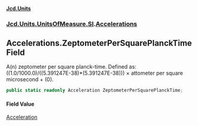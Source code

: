 #### [Jcd.Units](index.md 'index')
### [Jcd.Units.UnitsOfMeasure.SI](Jcd.Units.UnitsOfMeasure.SI.md 'Jcd.Units.UnitsOfMeasure.SI').[Accelerations](Accelerations.md 'Jcd.Units.UnitsOfMeasure.SI.Accelerations')

## Accelerations.ZeptometerPerSquarePlanckTime Field

A(n) zeptometer per square planck-time. Defined as: ((1.0/1000.0)/((5.391247E-38)*(5.391247E-38))) × attometer per square microsecond + (0).

```csharp
public static readonly Acceleration ZeptometerPerSquarePlanckTime;
```

#### Field Value
[Acceleration](Acceleration.md 'Jcd.Units.UnitTypes.Acceleration')